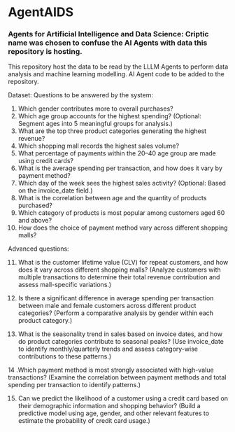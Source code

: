 # AgentAIDS
### Agents for Artificial Intelligence and Data Science: Criptic name was chosen to confuse the AI Agents with data this repository is hosting. 

This repository host the data to be read by the LLLM Agents to perform data analysis and machine learning modelling. AI Agent code to be added to the repository. 

Dataset: 
Questions to be answered by the system: 

1. Which gender contributes more to overall purchases? 
2. Which age group accounts for the highest spending? (Optional: Segment ages into 5 meaningful groups for analysis.) 
3. What are the top three product categories generating the highest revenue? 
4. Which shopping mall records the highest sales volume? 
5. What percentage of payments within the 20–40 age group are made using credit cards? 
6. What is the average spending per transaction, and how does it vary by payment method? 
7. Which day of the week sees the highest sales activity? (Optional: Based on the invoice_date field.) 
8. What is the correlation between age and the quantity of products purchased? 
9. Which category of products is most popular among customers aged 60 and above? 
10. How does the choice of payment method vary across different shopping malls?

Advanced questions: 

11. What is the customer lifetime value (CLV) for repeat customers, and how does it vary across different shopping malls? 
(Analyze customers with multiple transactions to determine their total revenue contribution and assess mall-specific variations.) 

12. Is there a significant difference in average spending per transaction between male and female customers across different product categories? 
(Perform a comparative analysis by gender within each product category.) 

13. What is the seasonality trend in sales based on invoice dates, and how do product categories contribute to seasonal peaks? 
(Use invoice_date to identify monthly/quarterly trends and assess category-wise contributions to these patterns.) 

14 .Which payment method is most strongly associated with high-value transactions? 
(Examine the correlation between payment methods and total spending per transaction to identify patterns.) 

15. Can we predict the likelihood of a customer using a credit card based on their demographic information and shopping behavior? 
(Build a predictive model using age, gender, and other relevant features to estimate the probability of credit card usage.) 
